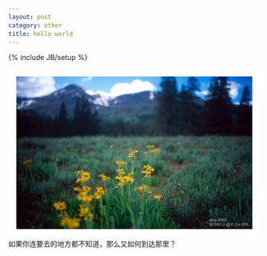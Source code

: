 ```yaml
---
layout: post
category: other 
title: hello world
---
```

{% include JB/setup %}

<img src="/assets/img/a.jpg" />
如果你连要去的地方都不知道，那么又如何到达那里？
